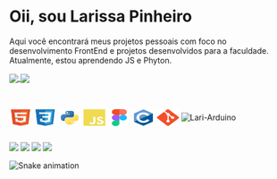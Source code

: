 <h1>Oii, sou Larissa Pinheiro</h1>

Aqui você encontrará meus projetos pessoais com foco no desenvolvimento FrontEnd e projetos desenvolvidos para a faculdade.
Atualmente, estou aprendendo JS e Phyton.

<a href="https://github.com/LariGranger/github-readme-stats">
  <img height=200 align="center" src="https://github-readme-stats.vercel.app/api?username=LariGranger&show_icons=true&theme=radical" />
</a>
<a href="https://github.com/LariGranger/convoychat">
  <img height=200 align="center" src="https://github-readme-stats.vercel.app/api/top-langs?username=LariGranger&show_icons=true&theme=radical&layout=compact&langs_count=8&card_width=320" />
</a>

##


<!--
https://github.com/devicons/devicon/tree/master/icons
https://github.com/anuraghazra/github-readme-stats

-->


<div style="display: inline_block"><br>
  <img align="center" alt="Rafa-HTML" height="30" width="40" src="https://raw.githubusercontent.com/devicons/devicon/master/icons/html5/html5-original.svg">
  <img align="center" alt="Rafa-CSS" height="30" width="40" src="https://raw.githubusercontent.com/devicons/devicon/master/icons/css3/css3-original.svg">
  <img align="center" alt="Rafa-Python" height="30" width="40" src="https://raw.githubusercontent.com/devicons/devicon/master/icons/python/python-original.svg">
  <img align="center" alt="Lari-Js" height="30" width="40" src="https://raw.githubusercontent.com/devicons/devicon/master/icons/javascript/javascript-plain.svg">
  <img align="center" alt="Lari-Figma" height="30" width="40" src="https://raw.githubusercontent.com/devicons/devicon/1119b9f84c0290e0f0b38982099a2bd027a48bf1/icons/figma/figma-original.svg">
  <img align="center" alt="Lari-C" height="30" width="40" src="https://raw.githubusercontent.com/devicons/devicon/1119b9f84c0290e0f0b38982099a2bd027a48bf1/icons/c/c-original.svg">
  <img align="center" alt="Lari-Git" height="30" width="40" src="https://raw.githubusercontent.com/devicons/devicon/master/icons/git/git-original.svg">
  <img align="center" alt="Lari-Arduino" height="30" width="40" src="https://github.com/LariGranger/LariGranger/assets/116392603/2afb7b34-d22e-4ca8-9c39-420964e751cd">
</div>
  
##

<div>
  <a href="https://www.instagram.com/_larisvp/" target="_blank"><img src="https://img.shields.io/badge/-Instagram-%23E4405F?style=for-the-badge&logo=instagram&logoColor=white" target="_blank"></a>
  <a href = "mailto:vpinheiro.larissa@gmail.com"><img src="https://img.shields.io/badge/-Gmail-%23333?style=for-the-badge&logo=gmail&logoColor=white" target="_blank"></a>
  <a href="https://www.linkedin.com/in/larissa-pinheiro-dev/" target="_blank"><img src="https://img.shields.io/badge/-LinkedIn-%230077B5?style=for-the-badge&logo=linkedin&logoColor=white" target="_blank"></a>
   <a href="https://wa.me/61996378644" target="_blank"><img src="https://img.shields.io/badge/WhatsApp-25D366?style=for-the-badge&logo=whatsapp&logoColor=white" target="_blank"></a> 
</div>

![Snake animation](https://github.com/LariGranger/LariGranger/blob/output/github-contribution-grid-snake.svg)


